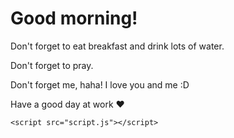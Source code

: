 <!DOCTYPE html>
<html lang="en">
<head>
    <meta charset="UTF-8">
    <meta name="viewport" content="width=device-width, initial-scale=1.0">
    <title>Good Morning!</title>
    <link rel="stylesheet" href="styles.css">
</head>
<body>
    <div class="container">
        <h1>Good morning!</h1>
        <p>Don't forget to eat breakfast and drink lots of water.</p>
        <p>Don't forget to pray.</p>
        <p>Don't forget me, haha! I love you and me :D</p>
        <p>Have a good day at work <span class="heart">&hearts;</span></p>
    </div>

    <script src="script.js"></script>
</body>
</html>
